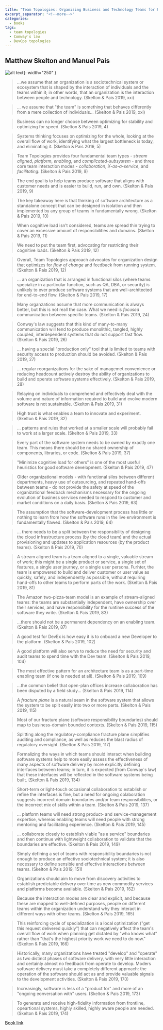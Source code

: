 ```yaml
---
title: "Team Topologies: Organizing Business and Technology Teams for Fast Flow"
excerpt_separator: "<!--more-->"
categories:
  - books
tags:
  - team topologies
  - Conway's law
  - DevOps topologies
---
```



## Matthew Skelton and Manuel Pais


![alt text](/images/book_covers/team-topologies.jpg "Title"){: width="250" }

<!--more-->

> ...we assume that an organization is a sociotechnical system or ecosystem that is shaped by the interaction of
> individuals and the teams within it; in other words, that an organization is the interaction between people 
> and technology. (Skelton & Pais 2019, xxi)

> ... we assume that "the team" is something that behaves differently from a mere collection of individuals...
> (Skelton & Pais 2019, xxi)

> Business can no longer choose between optimizing for stability and optimizing for speed.
> (Skelton & Pais 2019, 4)

> Systems thinking focuses on optimizing for the whole, looking at the overall flow of work, identifying what the
> largest bottleneck is today, and eliminating it.
> (Skelton & Pais 2019, 5)

> Team Topologies provides four fundamental team types - _stream aligned_, _platform_, _enabling_, and 
> _complicated-subsystem_ - and three core team interaction modes - _collaboration_, _X-as-a-service_, and
> _facilitating_.
> (Skelton & Pais 2019, 9)

> The end goal is to help teams produce software that aligns with customer needs and is easier to build, run, and own.
> (Skelton & Pais 2019, 9)

> The key takeaway here is that thinking of software architecture as a standalone concept that can be designed in
> isolation and then implemented by any group of teams in fundamentally wrong.
> (Skelton & Pais 2019, 10)

> When cognitive load isn't considered, teams are spread thin trying to cover an excessive amount of
> responsibilities and domains.
> (Skelton & Pais 2019, 11)

> We need to put the team first, advocating for restricting their cognitive loads.
> (Skelton & Pais 2019, 12)

> Overall, Team Topologies approach advocates for organization design that optimizes for _flow of change_ and feedback
> from running system.
> (Skelton & Pais 2019, 12)

> ... an organization that is arranged in functional silos (where teams specialize in a particular function, 
> such as QA, DBA, or security) is unlikely to ever produce software systems that are well-architected for end-to-end
> flow. 
> (Skelton & Pais 2019, 17)

> Many organzations assume that more communication is always better, but this is not reall the case. What we need is 
> _focused_ communication between specific teams.
> (Skelton & Pais 2019, 24)

> Conway's law suggests that this kind of many-to-many communication will tend to produce monolithic, tangled,
> highly coupled, interdependent systems that do not support fast flow.
> (Skelton & Pais 2019, 26)

> ... having a special "production only" tool that is limited to teams with security access to production should be
> avoided.
> (Skelton & Pais 2019, 27)

> ... regular reorganizations for the sake of managemet convenience or reducing headcount actively destroy the ability
> of organizations to build and operate software systems effectively.
> (Skelton & Pais 2019, 28)

> Relaying on individuals to comprehend and effectively deal with the volume and nature of information required to 
> build and evolve modern software is not sustainable.
> (Skelton & Pais 2019, 31)

> High trust is what enables a team to innovate and experiment.
> (Skelton & Pais 2019, 32)

> ... patterns and rules that worked at a smaller scale will probably fail to work at a larger scale.
> (Skelton & Pais 2019, 33)

> Every part of the software system needs to be owned by exactly one team. This means there should be no shared
> ownership of components, libraries, or code.
> (Skelton & Pais 2019, 37)

> "Minimize cognitive load for others" is one of the most useful heuristics for good software development.
> (Skelton & Pais 2019, 47)

> Older organizational models - with functional silos between different departments, heavy use of outsourcing, 
> and repeated hand-offs between teams - do not provide the safety at speed of the organizational feedback mechanisms 
> necessary for the ongoing evolution of business services needed to respond to customer and market conditions on
> a daily basis.
> (Skelton & Pais 2019, 63)

> The assumption that the software-development process has little or nothing to learn from how the software runs
> in the live environment is fundamentally flawed.
> (Skelton & Pais 2019, 64)

> ... there needs to be a split between the responsibility of designing the cloud infrastructure process
> (by the cloud team) and the actual provisioning and updates to application resources (by the product teams).
> (Skelton & Pais 2019, 70)

> A stream aligned team is a team aligned to a single, valuable stream of work; this might be a single product or 
> service, a single set of features, a single user journey, or a single user persona. Furhter, the team is empowered
> to build and deliver customer or user value as quickly, safely, and independently as possible, without requiring 
> hand-offs to other teams to perform parts of the work.
> (Skelton & Pais 2019, 81)

> The Amazon two-pizza-team model is an example of stream-aligned teams: the teams are substantially independent, 
> have ownership over their services, and have responsibility for the runtime success of the software they write.
> (Skelton & Pais 2019, 83)

> ...there should not be a permanent dependency on an enabling team.
> (Skelton & Pais 2019, 87)

> A good test for DevEx is how easy it is to onboard a new Developer to the platform.
> (Skelton & Pais 2019, 102)

> A good platform will also serve to reduce the need for security and audit teams to spend time with the Dev team.
> (Skelton & Pais 2019, 104)

> The most effective pattern for an architecture team is as a part-time enabling team (if one is needed at all).
> (Skelton & Pais 2019, 109)

> ...the common belief that open-plan offices increase collaboration has been disputed by a field study...
> (Skelton & Pais 2019, 114)

> A _fracture plane_ is a natural seam in the software system that allows the system to be split easily into
> two or more parts.
> (Skelton & Pais 2019, 115)

> Most of our fracture plane (software responsibility boundaries) should map to business-domain bounded contexts.
> (Skelton & Pais 2019, 115)

> Splitting along the regulatory-compliance fracture plane simplifies auditing and compliance, as well as reduces 
> the blast radius of regulatory oversight.
> (Skelton & Pais 2019, 117)

> Formalizing the ways in which teams should interact when building software systems help to more easily assess the 
> effectiveness of many aspects of software delivery by more explicitly defining interfaces between teams; in turn, 
> it is expected (from Conway's law) that these interfaces will be reflected in the software systems being built.
> (Skelton & Pais 2019, 134)

> Short-term or light-touch occasional collaboration to establish or refine the interfaces is fine, but a need 
> for ongoing colaboration suggests incorrect domain boundaries and/or team responsibilities, or the incorrect
> mix of skills within a team.
> (Skelton & Pais 2019, 137)

> ... platform teams will need strong product- and service-management expertise, whereas enabling teams will need 
> people with strong mentoring and facilitating experience.
> (Skelton & Pais 2019, 145)

> ... collaborate closely to establish viable "as a service" boundaries and then continue with lightweight
> collaboration to validate that the boundaries are effective.
> (Skelton & Pais 2019, 149)

> Simply defining a set of teams with responsibility boundaries is not enough to produce an effective sociotechnical 
> system; it is also necessary to define sensible and effective interactions between teams.
> (Skelton & Pais 2019, 151)

> Organizations should aim to move from discovery activities to establish predictable delivery over time as new 
> commodity services and platforms become available.
> (Skelton & Pais 2019, 162)

> Because the interaction modes are clear and explicit, and because these are mapped to well-defined purposes, 
> people on different teams within the organization understand why they interact in different ways with other teams.
> (Skelton & Pais 2019, 165)

> This reinforcing cycle of specialization is a local optimization ("get this request delivered quickly") that can 
> negatively affect the team's overall flow of work when planning get dictated by "who knows what" rather than
> "that's the highest priority work we need to do now."
> (Skelton & Pais 2019, 166)
 
> Historically, many organizations have treated "develop" and "operate" as two distinct phases of software delivery,
> with very little interaction and certainly almost no feedback from operate to develop. Moders software delivery must
> take a completely different approach: the operation of the software should act as and provide valuable signals to
> the development activities.
> (Skelton & Pais 2019, 170)

> Increasingly, software is less of a "product for" and more of an "ongoing eonversation with" users.
> (Skelton & Pais 2019, 173)

> To generate and receive high-fidelity information from frontline, opeartional systems,
> highly skilled, highly aware people are needed.
> (Skelton & Pais 2019, 174)
 

[Book link](https://www.amazon.de/-/en/Alex-Xu/dp/B08CMF2CQF)
